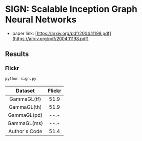 SIGN: Scalable Inception Graph Neural Networks
===============

- paper link: [https://arxiv.org/pdf/2004.11198.pdf](https://arxiv.org/pdf/2004.11198.pdf)

Results
---------------
### Flickr

```bash
python sign.py
```


|      Dataset      | Flickr | 
| :---------------: | :--: |
|     GammaGL(tf)   | 51.9 |
|     GammaGL(th)   | 51.9 |
|     GammaGL(pd)   | --.- |
|     GammaGL(ms)   | --.- |
|   Author's Code   | 51.4 |



